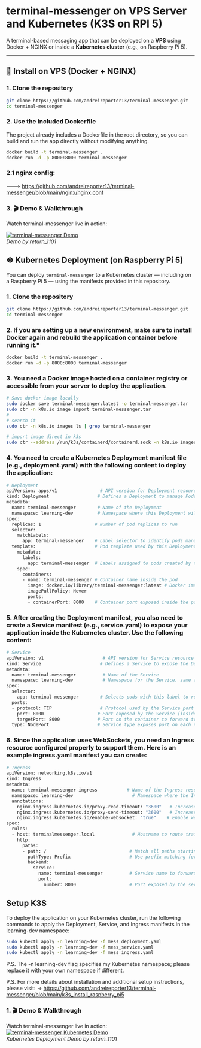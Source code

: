 # terminal-messenger on VPS Server and Kubernetes (K3S on RPI 5)

A terminal-based messaging app that can be deployed on a **VPS** using Docker + NGINX or inside a **Kubernetes cluster** (e.g., on Raspberry Pi 5).

---

## 🔧 Install on VPS (Docker + NGINX)

### 1. Clone the repository
```bash
git clone https://github.com/andreireporter13/terminal-messenger.git
cd terminal-messenger
```

### 2. Use the included Dockerfile
The project already includes a Dockerfile in the root directory, so you can build and run the app directly without modifying anything.
```bash
docker build -t terminal-messenger .
docker run -d -p 8000:8000 terminal-messenger
```

### 2.1 nginx config:
---> https://github.com/andreireporter13/terminal-messenger/blob/main/nginx/nginx.conf

### 3. 🎬 Demo & Walkthrough

Watch terminal-messenger live in action:

[![terminal-messenger Demo](https://img.youtube.com/vi/wqdllVNsiyw/0.jpg)](https://www.youtube.com/watch?v=wqdllVNsiyw)
<br>
*Demo by return_1101*

## ☸️ Kubernetes Deployment (on Raspberry Pi 5)

You can deploy `terminal-messenger` to a Kubernetes cluster — including on a Raspberry Pi 5 — using the manifests provided in this repository.

### 1. Clone the repository

```bash
git clone https://github.com/andreireporter13/terminal-messenger.git
cd terminal-messenger
```

### 2. If you are setting up a new environment, make sure to install Docker again and rebuild the application container before running it."

```bash
docker build -t terminal-messenger .
docker run -d -p 8000:8000 terminal-messenger
```

### 3. You need a Docker image hosted on a container registry or accessible from your server to deploy the application.

```bash
# Save docker image locally
sudo docker save terminal-messenger:latest -o terminal-messenger.tar
sudo ctr -n k8s.io image import terminal-messenger.tar
#
# search it
sudo ctr -n k8s.io images ls | grep terminal-messenger

# import image direct in k3s
sudo ctr --address /run/k3s/containerd/containerd.sock -n k8s.io images import terminal-messenger.tar
```

### 4. You need to create a Kubernetes Deployment manifest file (e.g., deployment.yaml) with the following content to deploy the application:

```bash
# Deployment
apiVersion: apps/v1                # API version for Deployment resource
kind: Deployment                  # Defines a Deployment to manage Pods
metadata:
  name: terminal-messenger        # Name of the Deployment
  namespace: learning-dev         # Namespace where this Deployment will be created
spec:
  replicas: 1                    # Number of pod replicas to run
  selector:
    matchLabels:
      app: terminal-messenger    # Label selector to identify pods managed by this Deployment
  template:                      # Pod template used by this Deployment
    metadata:
      labels:
        app: terminal-messenger  # Labels assigned to pods created by this Deployment
    spec:
      containers:
      - name: terminal-messenger # Container name inside the pod
        image: docker.io/library/terminal-messenger:latest # Docker image to use (local image expected)
        imagePullPolicy: Never
        ports:
        - containerPort: 8000    # Container port exposed inside the pod
```

### 5. After creating the Deployment manifest, you also need to create a Service manifest (e.g., service.yaml) to expose your application inside the Kubernetes cluster. Use the following content:

```bash
# Service
apiVersion: v1                      # API version for Service resource
kind: Service                      # Defines a Service to expose the Deployment
metadata:
  name: terminal-messenger          # Name of the Service
  namespace: learning-dev           # Namespace for the Service, same as Deployment
spec:
  selector:
    app: terminal-messenger        # Selects pods with this label to route traffic to
  ports:
  - protocol: TCP                  # Protocol used by the Service port
    port: 8000                    # Port exposed by the Service (inside the cluster)
    targetPort: 8000              # Port on the container to forward traffic to
  type: NodePort                  # Service type exposes port on each node on a random port (30000-32767)
```

### 6. Since the application uses WebSockets, you need an Ingress resource configured properly to support them. Here is an example ingress.yaml manifest you can create:

```bash
# Ingress
apiVersion: networking.k8s.io/v1
kind: Ingress
metadata:
  name: terminal-messenger-ingress           # Name of the Ingress resource
  namespace: learning-dev                      # Namespace where the Ingress is deployed
  annotations:
    nginx.ingress.kubernetes.io/proxy-read-timeout: "3600"   # Increase read timeout to keep websocket alive
    nginx.ingress.kubernetes.io/proxy-send-timeout: "3600"   # Increase send timeout for the same reason
    nginx.ingress.kubernetes.io/enable-websocket: "true"    # Enable websocket support in NGINX ingress
spec:
  rules:
  - host: terminalmessenger.local              # Hostname to route traffic for this ingress
    http:
      paths:
      - path: /                               # Match all paths starting with '/'
        pathType: Prefix                      # Use prefix matching for paths
        backend:
          service:
            name: terminal-messenger          # Service name to forward traffic to
            port:
              number: 8000                    # Port exposed by the service to target
```

## Setup K3S
To deploy the application on your Kubernetes cluster, run the following commands to apply the Deployment, Service, and Ingress manifests in the learning-dev namespace:

```bash
sudo kubectl apply -n learning-dev -f mess_deployment.yaml
sudo kubectl apply -n learning-dev -f mess_service.yaml
sudo kubectl apply -n learning-dev -f mess_ingress.yaml
```

P.S. The -n learning-dev flag specifies my Kubernetes namespace; please replace it with your own namespace if different.

P.S. For more details about installation and additional setup instructions, please visit:
-> https://github.com/andreireporter13/terminal-messenger/blob/main/k3s_install_raspberry_pi5

### 1. 🎬 Demo & Walkthrough

Watch terminal-messenger live in action:
[![terminal-messenger Kubernetes Demo](https://img.youtube.com/vi/BxltdW97iP4/0.jpg)](https://www.youtube.com/watch?v=BxltdW97iP4)
<br>
*Kubernetes Deployment Demo by return_1101*
